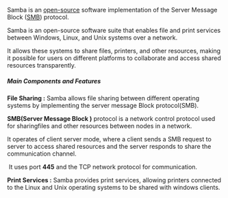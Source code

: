 Samba is an [open-source](https://techterms.com/definition/open_source) software implementation of the Server Message Block ([SMB](https://techterms.com/definition/smb)) protocol.

Samba is an open-source software suite that enables file and print services between Windows, Linux, and Unix systems over a network.


It allows these systems to share files, printers, and other resources, making it possible for users on different platforms to collaborate and access shared resources transparently.



##### Main Components and Features 

**File Sharing :**  Samba allows file sharing between different operating systems by implementing the server message Block protocol(SMB).



**SMB(Server Message Block )** protocol is a network control protocol used for sharingfiles and other resources between nodes in a network.

It operates of client server mode, where a client sends a SMB request to server to access shared resources and the server responds to share the communication channel.

 It uses port **445** and the TCP network protocol for communication.



**Print Services :** Samba provides print services, allowing printers connected to the Linux and Unix operating systems to be shared with windows clients. 
